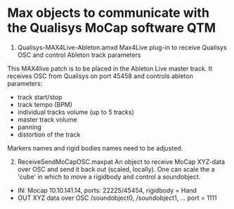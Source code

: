 # Max objects to communicate with the Qualisys MoCap software QTM

1. Qualisys-MAX4Live-Ableton.amxd
Max4Live plug-in to receive Qualisys OSC and control Ableton track parameters

This MAX4live patch is to be placed in the Ableton Live master track.
It receives OSC from Qualisys on port 45458 and controls ableton parameters:
- track start/stop
- track tempo (BPM)
- individual tracks volume (up to 5 tracks)
- master track volume
- panning 
- distortion of the track

Markers names and rigid bodies names need to be adjusted.

2. ReceiveSendMoCapOSC.maxpat
An object to receive MoCap XYZ-data over OSC and send it back out (scaled, locally).
One can scale the a 'cube' in which to move a rigidbody and control a soundobject.

- IN: Mocap 10.10.141.14, ports: 22225/45454, rigidbody = Hand
- OUT XYZ data over OSC /soundobject0, /soundobject1, ... port = 1111
